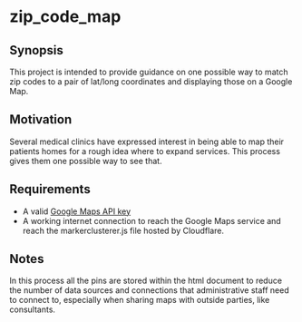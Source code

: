 # zip_code_map
## Synopsis
This project is intended to provide guidance on one possible way to match zip codes to a pair of lat/long coordinates and displaying those on a Google Map.

## Motivation
Several medical clinics have expressed interest in being able to map their patients homes for a rough idea where to expand services. This process gives them one possible way to see that.

## Requirements
* A valid [Google Maps API key](https://developers.google.com/maps/documentation/javascript/get-api-key)
* A working internet connection to reach the Google Maps service and reach the markerclusterer.js file hosted by Cloudflare.

## Notes
In this process all the pins are stored within the html document to reduce the number of data sources and connections that administrative staff need to connect to, especially when sharing maps with outside parties, like consultants.